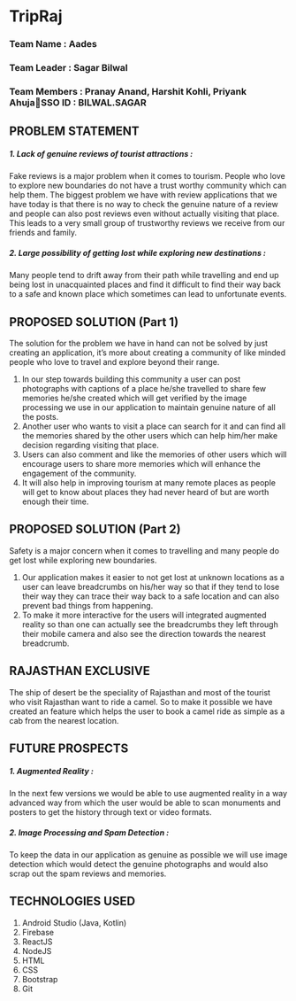 # TripRaj

### Team Name : Aades
### Team Leader : Sagar Bilwal
### Team Members : Pranay Anand, Harshit Kohli, Priyank AhujaSSO ID : BILWAL.SAGAR  

## PROBLEM STATEMENT
##### 1. Lack of genuine reviews of tourist attractions :
Fake reviews is a major problem when it comes to tourism. People who love to explore new boundaries do not have a trust worthy community which can help them. The biggest problem we have with review applications that we have today is that there is no way to check the genuine nature of a review and people can also post reviews even without actually visiting that place. This leads to a very small group of trustworthy reviews we receive from our friends and family.
##### 2. Large possibility of getting lost while exploring new destinations :
Many people tend to drift away from their path while travelling and end up being lost in unacquainted places and find it difficult to find their way back to a safe and known place which sometimes can lead to unfortunate events.

## PROPOSED SOLUTION (Part 1)
The solution for the problem we have in hand can not be solved by just creating an application, it’s more about creating a community of like minded people who love to travel and explore beyond their range.
1. In our step towards building this community a user can post photographs with captions of a place he/she travelled to share few memories he/she created which will get verified by the image processing we use in our application to maintain genuine nature of all the posts.
2. Another user who wants to visit a place can search for it and can find all the memories shared by the other users which can help him/her make decision regarding visiting that place. 
3. Users can also comment and like the memories of other users which will encourage users to share more memories which will enhance the engagement of the community.
4. It will also help in improving tourism at many remote places as people will get to know about places they had never heard of but are worth enough their time. 

## PROPOSED SOLUTION (Part 2)
Safety is a major concern when it comes to travelling and many people do get lost while exploring new boundaries.
1. Our application makes it easier to not get lost at unknown locations as a user can leave breadcrumbs on his/her way so that if they tend to lose their way they can trace their way back to a safe location and can also prevent bad things from happening.
2. To make it more interactive for the users will integrated augmented reality so than one can actually see the breadcrumbs they left through their mobile camera and also see the direction towards the nearest breadcrumb.

## RAJASTHAN EXCLUSIVE
The ship of desert be the speciality of Rajasthan and most of the tourist who visit Rajasthan want to ride a camel. So to make it possible we have created an feature which helps the user to book a camel ride as simple as a cab from the nearest location. 

## FUTURE PROSPECTS
##### 1. Augmented Reality :
In the next few versions we would be able to use augmented reality in a way advanced way from which the user would be able to scan monuments and posters to get the history through text or video formats.
##### 2. Image Processing and Spam Detection :
To keep the data in our application as genuine as possible we will use image detection which would detect the genuine photographs and would also scrap out the spam reviews and memories.

## TECHNOLOGIES USED
1. Android Studio (Java, Kotlin)
2. Firebase
3. ReactJS
4. NodeJS
5. HTML
6. CSS
7. Bootstrap
8. Git
